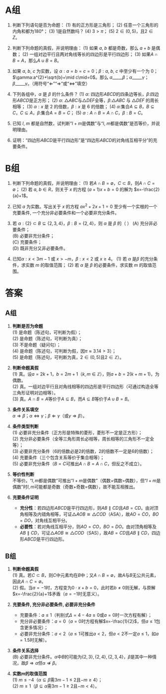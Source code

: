 # A组

1. 判断下列语句是否为命题：
   (1) 有的正方形是三角形；
   (2) 任意一个三角形的内角和都为180°；
   (3) 1是自然数吗？
   (4) $3>\pi$；
   (5) $2\in(0,5)$，且$2\in Z$。

2. 判断下列命题的真假，并说明理由：
   (1) 如果 $a$, $b$ 都是奇数，那么 $a+b$ 是偶数；
   (2) 一组对边平行且两对角线等长的四边形是平行四边形；
   (3) 如果$A\cap B=A$，那么$A\cup B=B$。


3. 如果 $a$, $b$, $c$ 为实数，设 $\alpha:a=b=c=0$；$\beta:a$, $b$, $c$ 中至少有一个为 0；$\gamma:a^{2}+\sqrt{b}+\mid c\mid=0$。那么 $\alpha$\_\_\_\_\_$\beta$；$\alpha$\_\_\_\_\_$\gamma$；$\beta$\_\_\_\_\_$\gamma$。（用符号“$\Leftarrow$”“$\Rightarrow$”或“$\Leftrightarrow$”填空）

4. 下列各组中，$\alpha$ 是 $\beta$ 的什么条件？
   (1) $\alpha$: 四边形$ABCD$的四条边等长，$\beta$:四边形$ABCD$是正方形；
   (2) $\alpha$: $\triangle ABC$与$\triangle DEF$全等，$\beta$:$\triangle ABC$ 与 $\triangle DEF$ 的周长相等；
   (3) $\alpha:x$ 是 2 的倍数，$\beta:x$ 是 6 的倍数；
   (4) $\alpha$:集合$A\subseteq B$，$B\subseteq C$，$C\subseteq A$，$\beta$:集合$A=B=C$；
   (5) $\alpha:A\cap B=A\cap C$，$\beta:B=C$。

5. 已知 $l$, $m$ 都是自然数，试判断“$l+m$是偶数”与“$l$, $m$都是偶数”是否等价，并说明理由。

6. 证明：“四边形$ABCD$是平行四边形”是“四边形$ABCD$的对角线互相平分”的充要条件。

# B组

1. 判断下列命题的真假，并说明理由：
   (1) 若$A\cap B=\emptyset$，$C\subset B$，则$A\cap C=\emptyset$；
   (2) 若 $a$, $b\in R$，则关于 $x$ 的方程 $(a+1)x+b=0$ 的解为 $x=-\frac{2}{a}+1$。

2. 已知 $a$ 为实数。写出关于 $x$ 的方程 $ax^2+2x+1=0$ 至少有一个实根的一个充要条件, 一个充分非必要条件和一个必要非充分条件。

3. 若 $\alpha:\{2\}\subset B \subseteq \{2,3,4\}$，$\beta:B=\{2,4\}$，则 $\alpha$ 是 $\beta$ 的（ ）
   (A) 充分非必要条件；  
   (B) 必要非充分条件；  
   (C) 充要条件；  
   (D) 既非充分又非必要条件。

4. 已知$\alpha:x<3m-1$ 或 $x>-m$，$\beta:x<2$ 或 $x\geq4$。
   (1) 若 $\alpha$ 是$\beta$ 的充分条件，求实数 $m$ 的取值范围；
   (2) 若 $\alpha$ 是 $\beta$ 的必要条件，求实数 $m$ 的取值范围。
   
# 答案

## A组

1. **判断是否为命题**  
   (1) 是命题（陈述句，可判断为假）；  
   (2) 是命题（陈述句，可判断为真）；  
   (3) 不是命题（疑问句）；  
   (4) 是命题（陈述句，可判断为假，因$\pi \approx 3.14 > 3$）；  
   (5) 是命题（陈述句，可判断为真，$2 \in (0,5)$且$2 \in \mathbb{Z}$）。  


2. **判断命题真假**  
   (1) 真。设$a=2k+1$，$b=2m+1$（$k,m \in \mathbb{Z}$），则$a+b=2(k+m+1)$，为偶数。  
   (2) 真。一组对边平行且对角线相等的四边形是平行四边形（可通过构造全等三角形证明对边相等）。  
   (3) 真。$A \cap B = A$等价于$A \subseteq B$，而$A \subseteq B$等价于$A \cup B = B$。  


3. **条件关系填空**  
   $\alpha \Rightarrow \beta$；$\alpha \Leftrightarrow \gamma$；$\beta \Leftarrow \gamma$（或$\gamma \Rightarrow \beta$）。  


4. **条件类型判断**  
   (1) 必要非充分条件（正方形是特殊的菱形，菱形不一定是正方形）；  
   (2) 充分非必要条件（全等三角形周长必相等，周长相等的三角形不一定全等）；  
   (3) 必要非充分条件（6的倍数必是2的倍数，2的倍数不一定是6的倍数）；  
   (4) 充要条件（三个包含关系等价于集合相等）；  
   (5) 必要非充分条件（$B=C$可推出$A \cap B = A \cap C$，但反之不成立）。  


5. **等价性判断**  
   不等价。“$l,m$都是偶数”可推出“$l+m$是偶数”（偶数+偶数=偶数），但“$l+m$是偶数”时$l,m$可能都是奇数（奇数+奇数=偶数），故不能互相推出。  


6. **充要条件证明**  
   - **充分性**：若四边形$ABCD$是平行四边形，则$AB \parallel CD$且$AB=CD$。由对顶角相等及内错角相等，可证$\triangle AOB \cong \triangle COD$（ASA），故$AO=CO$，$BO=DO$，对角线互相平分。  
   - **必要性**：若对角线互相平分，则$AO=CO$，$BO=DO$。由对顶角相等及$AB \parallel CD$，可证$\triangle AOB \cong \triangle COD$（SAS），故$AB=CD$且$AB \parallel CD$，四边形$ABCD$是平行四边形。  


## B组

1. **判断命题真假**  
   (1) 真。若$C \subset B$，则$C$中元素均在$B$中；又$A \cap B = \emptyset$，故$A$与$B$无公共元素，因此$A \cap C = \emptyset$。  
   (2) 假。当$a=-1$时，方程变为$0 \cdot x + b = 0$，此时若$b \neq 0$则无解，与原解$x=-\frac{2}{a}+1$矛盾（$a=-1$时无意义）。  


2. **充要条件, 充分非必要条件, 必要非充分条件**  
   - 充要条件：$a \leq 1$（判别式$\Delta = 4 - 4a \geq 0$或$a=0$时一次方程有解）；  
   - 充分非必要条件：$a=0$（$a=0$时方程有解$x=-\frac{1}{2}$，但$a \leq 1$包含更多情况）；  
   - 必要非充分条件：$a < 2$（$a \leq 1$可推出$a < 2$，但$a < 2$不一定$a \leq 1$，如$a=1.5$时无解）。  


3. **条件关系选择**  
   (B) 必要非充分条件。$\alpha$中$B$的可能为$\{2,3\},\{2,4\},\{2,3,4\}$，$\beta$是其中一种情况，故$\beta \Rightarrow \alpha$但$\alpha \nRightarrow \beta$。  


4. **实数$m$的取值范围**  
   (1) $m \leq -4$（$\alpha \subseteq \beta$需$3m-1 \leq 2$且$-m \geq 4$）；  
   (2) $m \geq 1$（$\beta \subseteq \alpha$需$3m-1 \geq 2$且$-m < 4$）。